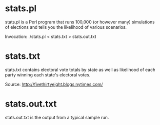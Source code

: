# stats.pl

stats.pl is a Perl program that runs 100,000 (or however many)
simulations of elections and tells you the likelihood of various
scenarios.

Invocation:
	./stats.pl < stats.txt > stats.out.txt

# stats.txt

stats.txt contains electoral vote totals by state as well as
likelihood of each party winning each state's electoral votes.

Source: http://fivethirtyeight.blogs.nytimes.com/

# stats.out.txt

stats.out.txt is the output from a typical sample run.
